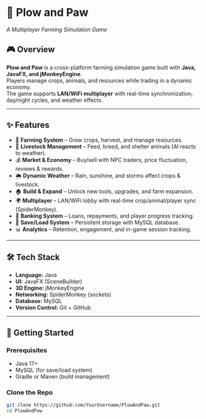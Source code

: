 # 🌾 Plow and Paw  
*A Multiplayer Farming Simulation Game*  

## 🎮 Overview  
**Plow and Paw** is a cross-platform farming simulation game built with **Java, JavaFX, and jMonkeyEngine**.  
Players manage crops, animals, and resources while trading in a dynamic economy.  
The game supports **LAN/WiFi multiplayer** with real-time synchronization, day/night cycles, and weather effects.  

---

## ✨ Features  
- 🌱 **Farming System** – Grow crops, harvest, and manage resources.  
- 🐄 **Livestock Management** – Feed, breed, and shelter animals (AI reacts to weather).  
- 💰 **Market & Economy** – Buy/sell with NPC traders, price fluctuation, reviews & rewards.  
- 🌦️ **Dynamic Weather** – Rain, sunshine, and storms affect crops & livestock.  
- 🏠 **Build & Expand** – Unlock new tools, upgrades, and farm expansion.  
- 🌍 **Multiplayer** – LAN/WiFi lobby with real-time crop/animal/player sync (SpiderMonkey).  
- 🏦 **Banking System** – Loans, repayments, and player progress tracking.  
- 💾 **Save/Load System** – Persistent storage with MySQL database.  
- 📊 **Analytics** – Retention, engagement, and in-game session tracking.  

---

## 🛠️ Tech Stack  
- **Language:** Java  
- **UI:** JavaFX (SceneBuilder)  
- **3D Engine:** jMonkeyEngine  
- **Networking:** SpiderMonkey (sockets)  
- **Database:** MySQL  
- **Version Control:** Git + GitHub  

---

## 🚀 Getting Started  

### Prerequisites  
- Java 17+  
- MySQL (for save/load system)  
- Gradle or Maven (build management)  

### Clone the Repo  
```bash
git clone https://github.com/YourUsername/PlowAndPaw.git
cd PlowAndPaw
